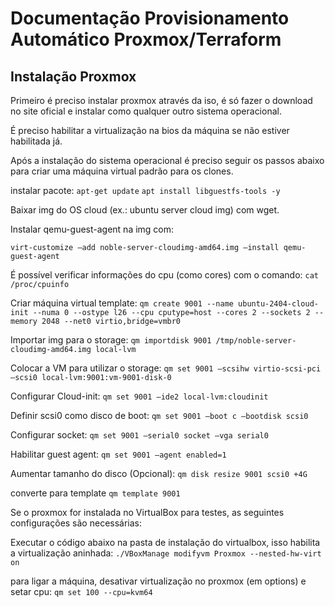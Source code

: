 # Documentação Provisionamento Automático Proxmox/Terraform

## Instalação Proxmox


Primeiro é preciso instalar proxmox através da iso, é só fazer o download no site oficial e instalar como qualquer outro sistema operacional.

É preciso habilitar a virtualização na bios da máquina se não estiver habilitada já.

Após a instalação do sistema operacional é preciso seguir os passos abaixo para criar uma máquina virtual padrão para os clones.

instalar pacote:
`apt-get update`
`apt install libguestfs-tools -y`

Baixar img do OS cloud (ex.: ubuntu server cloud img) com wget.

Instalar qemu-guest-agent na img com:

`virt-customize –add noble-server-cloudimg-amd64.img –install qemu-guest-agent`

É possível verificar informações do cpu (como cores) com o comando:
`cat /proc/cpuinfo`

Criar máquina virtual template:
`qm create 9001 --name ubuntu-2404-cloud-init --numa 0 --ostype l26 --cpu cputype=host --cores 2 --sockets 2 --memory 2048 --net0 virtio,bridge=vmbr0`

Importar img para o storage:
`qm importdisk 9001 /tmp/noble-server-cloudimg-amd64.img local-lvm`

Colocar a VM para utilizar o storage:
`qm set 9001 –scsihw virtio-scsi-pci –scsi0 local-lvm:9001:vm-9001-disk-0`

Configurar Cloud-init:
`qm set 9001 –ide2 local-lvm:cloudinit`

Definir scsi0 como disco de boot:
`qm set 9001 –boot c –bootdisk scsi0`

Configurar socket:
`qm set 9001 –serial0 socket –vga serial0`

Habilitar guest agent:
`qm set 9001 –agent enabled=1`

Aumentar tamanho do disco (Opcional):
`qm disk resize 9001 scsi0 +4G`

converte para template
`qm template 9001`

Se o proxmox for instalada no VirtualBox para testes, as seguintes configurações são necessárias:

Executar o código abaixo na pasta de instalação do virtualbox, isso habilita a virtualização aninhada:
`./VBoxManage modifyvm Proxmox --nested-hw-virt on`

para ligar a máquina, desativar virtualização no proxmox (em options) e setar cpu:
`qm set 100 --cpu=kvm64`

